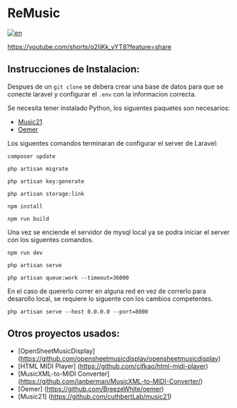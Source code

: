 # ReMusic
[![en](https://img.shields.io/badge/lang-en-red.svg)](https://github.com/SanQuilmas/ReMusic/blob/main/README.md)

https://youtube.com/shorts/q2IjKk_yYT8?feature=share

## Instrucciones de Instalacion:

Despues de un `git clone` se debera crear una base de datos para que se conecte laravel y configurar el `.env` con la informacion correcta. 

Se necesita tener instalado Python, los siguentes paquetes son necesarios:
- [Music21](https://pypi.org/project/music21/)
- [Oemer](https://pypi.org/project/oemer/)

Los siguentes comandos terminaran de configurar el server de Laravel:
```
composer update
```
```
php artisan migrate
```
```
php artisan key:generate
```
```
php artisan storage:link
```
```
npm install
```
```
npm run build
```

Una vez se enciende el servidor de mysql local ya se podra iniciar el server con los siguentes comandos.

```
npm run dev
```
```
php artisan serve
```
```
php artisan queue:work --timeout=36000
```
En el caso de quererlo correr en alguna red en vez de correrlo para desarollo local, se requiere lo siguente con los cambios competentes.
```
php artisan serve --host 0.0.0.0 --port=8000
```

## Otros proyectos usados:
- [OpenSheetMusicDisplay] (https://github.com/opensheetmusicdisplay/opensheetmusicdisplay)
- [HTML MIDI Player] (https://github.com/cifkao/html-midi-player)
- [MusicXML-to-MIDI Converter] (https://github.com/ianberman/MusicXML-to-MIDI-Converter/)
- [Oemer] (https://github.com/BreezeWhite/oemer)
- [Music21] (https://github.com/cuthbertLab/music21)
